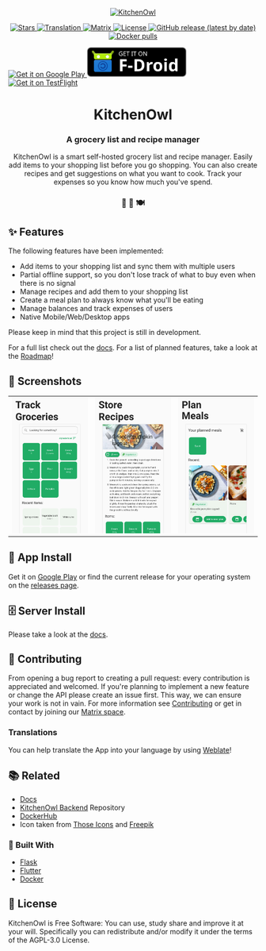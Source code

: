 <p align="center">
  <a href="https://github.com/TomBursch/kitchenowl">
    <img alt="KitchenOwl" src="https://raw.githubusercontent.com/TomBursch/kitchenowl/main/docs/img/icon.png" width="128" />
  </a>
</p>
<p align="center">
  <a href="https://github.com/TomBursch/kitchenowl">
    <img alt="Stars" src="https://img.shields.io/github/stars/tombursch/kitchenowl" />
  </a>
  <a href="https://hosted.weblate.org/engage/kitchenowl/">
    <img alt="Translation" src="https://hosted.weblate.org/widgets/kitchenowl/-/kitchenowl/svg-badge.svg" />
  </a>
  <a href="https://matrix.to/#/#kitchenowl:matrix.org">
    <img alt="Matrix" src="https://img.shields.io/matrix/kitchenowl:matrix.org">
  </a>
  <a href="LICENSE">
    <img alt="License" src="https://img.shields.io/github/license/TomBursch/kitchenowl" />
  </a>
  <a href="https://github.com/TomBursch/kitchenowl/releases">
    <img alt="GitHub release (latest by date)" src="https://img.shields.io/github/v/release/tombursch/kitchenowl">
  </a>
  <a href="https://hub.docker.com/repository/docker/tombursch/kitchenowl">
    <img alt="Docker pulls" src="https://img.shields.io/docker/pulls/tombursch/kitchenowl" />
  </a>
</p>

<div>
  <a href='https://play.google.com/store/apps/details?id=com.tombursch.kitchenowl'>
    <img alt='Get it on Google Play' src='docs/img/badges/playstore.png' height="60" />
  </a>
  <a href='https://f-droid.org/packages/com.tombursch.kitchenowl/'>
    <img alt='Get it on F-Droid' src='docs/img/badges/f-droid.png' height="60"/>
  </a>
  <a href='https://testflight.apple.com/join/x7LhltFw'>
    <img alt='Get it on TestFlight' src='docs/img/badges/testflight.png' height="60" />
  </a>
</div>

<h1 align="center">
  KitchenOwl
</h1>

<h3 align="center">
  A grocery list and recipe manager
</h3>
<p align="center">
  KitchenOwl is a smart self-hosted grocery list and recipe manager. Easily add items to your shopping list before you go shopping. You can also create recipes and get suggestions on what you want to cook. Track your expenses so you know how much you've spend.
</p>

<h3 align="center">
 🍫 🥘 🍽
</h3>

## ✨ Features

The following features have been implemented:

- Add items to your shopping list and sync them with multiple users
- Partial offline support, so you don't lose track of what to buy even when there is no signal
- Manage recipes and add them to your shopping list
- Create a meal plan to always know what you'll be eating
- Manage balances and track expenses of users
- Native Mobile/Web/Desktop apps

Please keep in mind that this project is still in development.

For a full list check out the [docs](https://tombursch.github.io/kitchenowl). For a list of planned features, take a look at the [Roadmap](https://tombursch.github.io/kitchenowl/roadmap/)!

## 📱 Screenshots

<table>
  <tr>
    <td><img alt="Groceries page" src="docs/img/screenshots/groceries.png"/></td>
    <td><img alt="Recipe page" src="docs/img/screenshots/recipe.png"/></td>
    <td><img alt="Plan page" src="docs/img/screenshots/plan.png"/></td>
   </tr> 
   <!-- <tr>
      <td><img alt="Balance page" src="docs/img/screenshots/balance.png"/></td>
      <td><img alt="Theme" src="docs/img/screenshots/theme.png"/></td>
      <td><img alt="Suggestions page" src="docs/img/screenshots/suggestions.png"/></td>
  </tr> -->
</table>

## 🤖 App Install

Get it on [Google Play](https://play.google.com/store/apps/details?id=com.tombursch.kitchenowl) or find the current release for your operating system on the [releases page](https://github.com/TomBursch/kitchenowl/releases).

## 🗄️ Server Install

Please take a look at the [docs](https://tombursch.github.io/kitchenowl/).

## 🙌 Contributing

From opening a bug report to creating a pull request: every contribution is appreciated and welcomed. If you're planning to implement a new feature or change the API please create an issue first. This way, we can ensure your work is not in vain.
For more information see [Contributing](CONTRIBUTING.md) or get in contact by joining our [Matrix space](https://matrix.to/#/#kitchenowl:matrix.org).

### Translations

You can help translate the App into your language by using [Weblate](https://hosted.weblate.org/engage/kitchenowl/)!

## 📚 Related

- [Docs](https://tombursch.github.io/kitchenowl/)
- [KitchenOwl Backend](https://github.com/TomBursch/kitchenowl-backend) Repository
- [DockerHub](https://hub.docker.com/repository/docker/tombursch/kitchenowl)
- Icon taken from [Those Icons](https://www.flaticon.com/authors/those-icons) and [Freepik](https://www.flaticon.com/authors/freepik)

### 🔨 Built With

- [Flask](https://flask.palletsprojects.com/en/1.1.x/)
- [Flutter](https://flutter.dev/)
- [Docker](https://docs.docker.com/)

## 📜 License

KitchenOwl is Free Software: You can use, study share and improve it at your will. Specifically you can redistribute and/or modify it under the terms of the AGPL-3.0 License.

